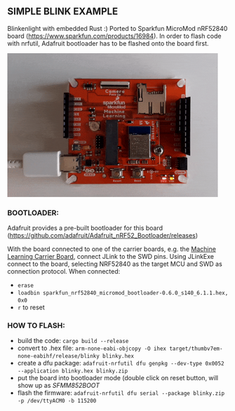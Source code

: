 ## SIMPLE BLINK EXAMPLE

Blinkenlight with embedded Rust :) 
Ported to Sparkfun MicroMod nRF52840 board (https://www.sparkfun.com/products/16984).  In order to flash code with nrfutil, Adafruit bootloader has to be flashed onto the board first. 

![blinkenlight](micromod_blink.gif)

### BOOTLOADER:

Adafruit provides a pre-built bootloader for this board (https://github.com/adafruit/Adafruit_nRF52_Bootloader/releases)

With the board connected to one of the carrier boards, e.g. the [Machine Learning Carrier Board](https://www.sparkfun.com/products/16400), connect JLink to the SWD pins. Using JLinkExe connect to the board, selecting NRF52840 as the target MCU and SWD as connection protocol. When connected:

* `erase`
* `loadbin sparkfun_nrf52840_micromod_bootloader-0.6.0_s140_6.1.1.hex, 0x0`
* `r` to reset

### HOW TO FLASH:

* build the code: ```cargo build --release```
* convert to .hex file: ```arm-none-eabi-objcopy -O ihex target/thumbv7em-none-eabihf/release/blinky blinky.hex```
* create a dfu package: ```adafruit-nrfutil dfu genpkg --dev-type 0x0052 --application blinky.hex blinky.zip```
* put the board into bootloader mode (double click on reset button, will show up as _SFMM852BOOT_ 
* flash the firmware: ```adafruit-nrfutil dfu serial --package blinky.zip -p /dev/ttyACM0 -b 115200```

